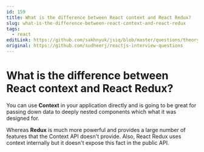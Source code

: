 ```yaml
---
id: 159
title: What is the difference between React context and React Redux?
slug: what-is-the-difference-between-react-context-and-react-redux
tags:
  - react
editLink: https://github.com/sakhnyuk/jsiq/blob/master/questions/theory/react/159.md
original: https://github.com/sudheerj/reactjs-interview-questions
---
```


# What is the difference between React context and React Redux?

You can use **Context** in your application directly and is going to be great for passing down data to deeply nested components which what it was designed for.

Whereas **Redux** is much more powerful and provides a large number of features that the Context API doesn't provide. Also, React Redux uses context internally but it doesn't expose this fact in the public API.